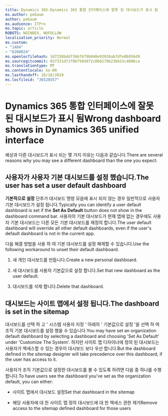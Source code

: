 ```yaml
---
title: Dynamics 365-Dynamics 365 통합 인터페이스에 잘못 된 대시보드가 표시 됨
ms.author: pebaum
author: pebaum
ms.audience: ITPro
ms.topic: article
ROBOTS: NOINDEX, NOFOLLOW
localization_priority: Normal
ms.custom:
- "1484"
- "6200024"
ms.openlocfilehash: 3d7258bdd7366f679b048e93926ab7dfe0b956d9
ms.sourcegitcommit: 037331d71f06750d972c0b6278b23bb15c4806ca
ms.translationtype: MT
ms.contentlocale: ko-KR
ms.lasthandoff: 10/18/2019
ms.locfileid: "36528557"
---
```

# <a name="wrong-dashboard-shows-in-dynamics-365-unified-interface"></a><span data-ttu-id="4de79-102">Dynamics 365 통합 인터페이스에 잘못 된 대시보드가 표시 됨</span><span class="sxs-lookup"><span data-stu-id="4de79-102">Wrong dashboard shows in Dynamics 365 unified interface</span></span>

<span data-ttu-id="4de79-103">예상과 다른 대시보드가 표시 되는 몇 가지 이유는 다음과 같습니다.</span><span class="sxs-lookup"><span data-stu-id="4de79-103">There are several reasons why you may see a different dashboard than the one you expect:</span></span>

## <a name="the-user-has-set-a-user-default-dashboard"></a><span data-ttu-id="4de79-104">사용자가 사용자 기본 대시보드를 설정 했습니다.</span><span class="sxs-lookup"><span data-stu-id="4de79-104">The user has set a user default dashboard</span></span> 

<span data-ttu-id="4de79-105">**기본적으로 설정** 단추가 대시보드 명령 모음에 표시 되지 않는 경우 일반적으로 사용자 기본 대시보드가 설정 됩니다.</span><span class="sxs-lookup"><span data-stu-id="4de79-105">Typically you can identify a user default dashboard is set if the **Set As Default** button does not show in the dashboard command bar.</span></span> <span data-ttu-id="4de79-106">사용자의 기본 대시보드가 현재 앱에 없는 경우에도 사용자 기본 대시보드는 다른 모든 기본 대시보드를 재정의 합니다.</span><span class="sxs-lookup"><span data-stu-id="4de79-106">The user default dashboard will override all other default dashboards, even if the user's default dashboard is not in the current app.</span></span>

<span data-ttu-id="4de79-107">다음 해결 방법을 사용 하 여 기본 대시보드를 설정 해제할 수 있습니다.</span><span class="sxs-lookup"><span data-stu-id="4de79-107">Use the following workaround to unset their default dashboard.</span></span>

1. <span data-ttu-id="4de79-108">새 개인 대시보드를 만듭니다.</span><span class="sxs-lookup"><span data-stu-id="4de79-108">Create a new personal dashboard.</span></span>

2. <span data-ttu-id="4de79-109">새 대시보드를 사용자 기본값으로 설정 합니다.</span><span class="sxs-lookup"><span data-stu-id="4de79-109">Set that new dashboard as the user default.</span></span>

3. <span data-ttu-id="4de79-110">대시보드를 삭제 합니다.</span><span class="sxs-lookup"><span data-stu-id="4de79-110">Delete that dashboard.</span></span>

## <a name="the-dashboard-is-set-in-the-sitemap"></a><span data-ttu-id="4de79-111">대시보드는 사이트 맵에서 설정 됩니다.</span><span class="sxs-lookup"><span data-stu-id="4de79-111">The dashboard is set in the sitemap</span></span>

<span data-ttu-id="4de79-112">대시보드를 선택 하 고 ' 시스템 사용자 지정 ' 아래의 ' 기본값으로 설정 '을 선택 하 여 조직 기본 대시보드를 설정 했을 수 있습니다.</span><span class="sxs-lookup"><span data-stu-id="4de79-112">You may have set an organization default dashboard by selecting a dashboard and choosing 'Set As Default' under 'Customize The System'.</span></span> <span data-ttu-id="4de79-113">하지만 사이트 맵 디자이너에 정의 된 대시보드는 사용자가 액세스할 수 있는 경우이 대시보드 보다 우선 합니다.</span><span class="sxs-lookup"><span data-stu-id="4de79-113">But the dashboard defined in the sitemap designer will take precedence over this dashboard, if the user has access to it.</span></span>

<span data-ttu-id="4de79-114">사용자가 조직 기본값으로 설정한 대시보드를 볼 수 있도록 하려면 다음 중 하나를 수행 합니다.</span><span class="sxs-lookup"><span data-stu-id="4de79-114">To have users see the dashboard you've set as the organization default, you can either:</span></span>

* <span data-ttu-id="4de79-115">사이트 맵에서 대시보드 설정</span><span class="sxs-lookup"><span data-stu-id="4de79-115">Set that dashboard in the sitemap</span></span>

* <span data-ttu-id="4de79-116">해당 사용자에 대 한 사이트 맵 정의 대시보드에 대 한 액세스 권한 제거</span><span class="sxs-lookup"><span data-stu-id="4de79-116">Remove access to the sitemap defined dashboard for those users</span></span>
